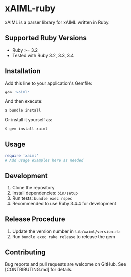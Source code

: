 # xAIML-ruby

xAIML is a parser library for xAIML written in Ruby.

## Supported Ruby Versions

- Ruby >= 3.2
- Tested with Ruby 3.2, 3.3, 3.4

## Installation

Add this line to your application's Gemfile:

```ruby
gem 'xaiml'
```

And then execute:

    $ bundle install

Or install it yourself as:

    $ gem install xaiml

## Usage

```ruby
require 'xaiml'
# Add usage examples here as needed
```

## Development

1. Clone the repository
2. Install dependencies: `bin/setup`
3. Run tests: `bundle exec rspec`
4. Recommended to use Ruby 3.4.4 for development

## Release Procedure

1. Update the version number in `lib/xaiml/version.rb`
2. Run `bundle exec rake release` to release the gem

## Contributing

Bug reports and pull requests are welcome on GitHub. See [CONTRIBUTING.md] for details.
